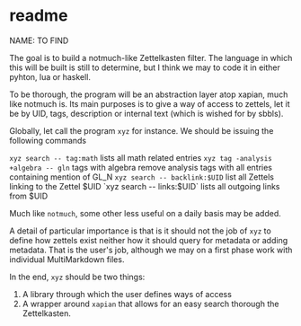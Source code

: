 # readme

NAME: TO FIND

The goal is to build a notmuch-like Zettelkasten filter. The language in which
this will be built is still to determine, but I think we may to code it in
either pyhton, lua or haskell.

To be thorough, the program will be an abstraction layer atop xapian, much
like notmuch is. Its main purposes is to give a way of access to zettels, let it
be by UID, tags, description or internal text (which is wished for by sbbls).

Globally, let call the program `xyz` for instance. We should be issuing the
following commands

`xyz search -- tag:math` lists all math related entries
`xyz tag -analysis +algebra -- gln` tags with algebra remove analysis tags with all entries containing mention of GL_N
`xyz search -- backlink:$UID` list all Zettels linking to the Zettel $UID
`xyz search -- links:$UID` lists all outgoing links from $UID

Much like `notmuch`, some other less useful on a daily basis may be added.

A detail of particular importance is that is it should not the job of `xyz` to
define how zettels exist neither how it should query for metadata or adding
metadata. That is the user's job, although we may on a first phase work with
individual MultiMarkdown files.

In the end, `xyz` should be two things:
  1. A library through which the user defines ways of access
  2. A wrapper around `xapian` that allows for an easy search thorough the
     Zettelkasten.

